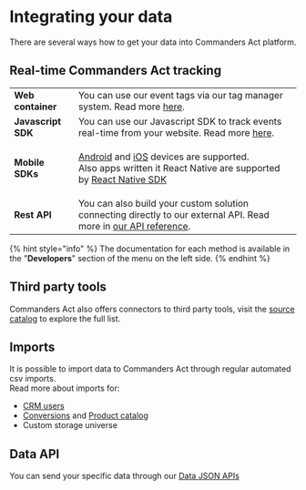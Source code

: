 # Integrating your data

There are several ways how to get your data into Commanders Act platform.

## Real-time Commanders Act tracking

|                    |                                                                                                                                                                                                                                                                                                 |
| ------------------ | ----------------------------------------------------------------------------------------------------------------------------------------------------------------------------------------------------------------------------------------------------------------------------------------------- |
| **Web container**  | You can use our event tags via our tag manager system. Read more [here](broken-reference).                                                                                                                                                                                                      |
| **Javascript SDK** | You can use our Javascript SDK to track events real-time from your website. Read more [here](../developers/tracking/javascript-sdk.md#send-event).                                                                                                                                              |
| **Mobile SDKs**    | <p><a href="https://github.com/TagCommander/Android">Android</a> and <a href="https://github.com/TagCommander/pods">iOS</a> devices are supported.<br>Also apps written it React Native are supported by <a href="https://github.com/TagCommander/react-tag-commander">React Native SDK</a></p> |
| **Rest API**       | You can also build your custom solution connecting directly to our external API. Read more in [our API reference](../features/integrations/sources/sources-catalog/http-tracking-api.md).                                                                                                       |

{% hint style="info" %}
&#x20;The documentation for each method is available in the "**Developers**" section of the menu on the left side.
{% endhint %}

## Third party tools

Commanders Act also offers connectors to third party tools, visit the [source catalog](../features/integrations/sources/sources-catalog/) to explore the full list.

## Imports

It is possible to import data to Commanders Act through regular automated csv imports.\
Read more about imports for:

* [CRM users](../features/integrations/sources/sources-catalog/import-crm-users/users-file-importer.md)
* [Conversions](../features/integrations/sources/sources-catalog/import-conversions/conversions-files-importer.md) and [Product catalog](../features/integrations/sources/sources-catalog/product-catalog/)
* Custom storage universe

## Data API

You can send your specific data through our [Data JSON APIs](../developers/tracking/data-api/)
